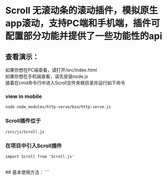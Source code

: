 # Scroll 无滚动条的滚动插件，模拟原生app滚动，支持PC端和手机端，插件可配置部分功能并提供了一些功能性的api
## 查看演示：
如果你想在PC端查看，请打开/src/index.html<br/>
如果你想在手机端查看，请先安装node.js<br/>
接着在cmd命令行中进入Scroll文件夹根目录并运行如下命令<br/>
### view in mobile
```
node node_modules/http-serve/bin/http-serve.js
```
### Scroll插件位于
```
/src/js/Scroll.js
```
### 在项目中引入Scroll插件
```
import Scroll from 'Scroll.js'
```
<br/>
## 基本使用方法：
```
<html>
  <div id="scroll-wrapper">
    <div id="scroll" class="scroll">
      <!-- scroll content -->
    </div>
  </div>
</html>

<script>
  const scroll_wrapper = document.getElementById('scroll-wrapper')

  new Scroll(scroll_wrapper)
  /*
    或者
    new Scroll('#scroll-wrapper')
    或者
    new Scroll('.scroll-wrapper')
    因为Scroll类既支持传入元素对象，也支持传入id或者class
  */
<script>
```
## 使用教程、注意事项以及插件特点：
### 1. Scroll插件的第一个参数
实际滚动的元素是传入Scroll类的参数的第一个子元素。按上面的例子来说，需要滚动的是id为'scroll'的元素，那么Scroll类中传参的是'scroll'的父元素'scroll_wrapper'。下面我们把“需要滚动的元素”简称为“滚动元素”，它的父元素简称为“父元素”。
### 2. Scroll插件的第二个参数
第二个参数是配置参数，Object类型，还是按上面的例子。<br/>
目前支持三个配置属性：<br/>
noInertia（Boolean：手指滑动时没有惯性）<br/>
noSpringback（Boolean：手指拉到尽头释放没有回弹效果）<br/>
endCanMoveDistance（Number：拉到尽头时，允许超过尽头的极限距离，前提是noSpringback必须为false。可以为像素值，如200, 300……；也可为比例值，父元素高度的比例，如0.1, 0.2……，可简写为.1,, .2……）<br/>
如果没有配置参数，默认是：<br/>
noInertia: undefined —— 手指滑动时有惯性<br/>
noSpringback: undefined —— 手指拉到尽头释放有回弹效果<br/>
endCanMoveDistance: undefined —— 拉到尽头时，允许超过尽头的极限距离是：父元素高度的4分之1或100px中较小的一个
```
<script>
  new Scroll('#scroll-wrapper', {
    noInertia: true, // 手指滑动时没有惯性。
    noSpringback: true, // 手指拉到尽头释放没有回弹效果。
    endCanMoveDistance: 200 // 拉到尽头时，允许超过尽头的极限距离是200px，也可以为0.3或.3等，这时极限距离是父元素高度的30%。
  })
<script>
```
### 3. 使用要求
2.1 滚动元素高度必须大于父元素，否则是没有滚动效果的。<br/>
2.2 父元素的'overflow'属性必须为'hidden'，否则会报错'The current wrapperNode's overflow is "……", it should be "hidden'。
### 4. 随元素节点自动更新
如果一开始滚动元素的高度小于父元素自然是无法滚动的，后来滚动元素的内容变更了（比如进行了ajax请求），现在它的高度大于父元素，那么这时页面是可以滚动的，无需手动更新。
### 5. api
Scroll类的实例提供了一些外部方法<br/>
5.1 `on`<br/>
on方法用来监听滚动过程中的一些事件和特殊动作：<br/>
`'scroll'`：滚动事件。当发生滚动时，调用传入的事件方法，方法的第一个参数是当前滚动的坐标对象，对象的y属性是当前的Y轴移动值(负数)
```
let scroll = new Scroll('#scroll-wrapper')

scroll.on('scroll', function (pos) {
  // pos.y……
})
```
`'pullDown'`：顶部下拉事件。下拉事件有两个钩子函数和一个回调函数<br/>
仅当on方法的第二个参数是对象Object时，才能使用两个钩子函数，它们以对象属性的形式书写。<br/>
enterHook是：滚动页面已经处于顶部，仍然继续下拉的一瞬间触发的钩子函数<br/>
leaveHook是：滚动页面在下拉超过顶部后重新回到顶部的一瞬间 或 手指释放的一瞬间 触发的钩子函数<br/>
它们的回调方法的第一个参数是当前滚动的坐标对象<br/>
callback是：下拉超过顶部后释放时触发的回调。如果回调是同步函数，需要在结束时调用success；如果是异步函数，需要在成功时调用success，失败时调用fail。
```
scroll.on('pullDown', {
  //刚开始下拉时(pos.y大于0)，只触发一次
  enterHook: function (pos) {
    // todo……
  },
  //刚离开下拉时(pos.y小于0或下拉被释放)，只触发一次
  leaveHook: function (pos) {
    // todo……
  },
  //下拉释放时
  callback: function (success, fail) {
    // todo……
    success()
  }
})
```
当on方法的第二个参数是函数Function时，没有enterHook和leaveHook两个钩子，参数Function直接作为释放时的callback<br/>
这里示范了如果回调是异步函数
```
scroll.on('pullDown', function (success, fail) {
  //模拟ajax请求
  ajax.get('/api/json')
  .then(() => {
    // todo……
    success()
  })
  .catch(() => {
    // todo……
    fail()
  })
})
```
`'pullUp'`：底部上拉事件。方法同上。
